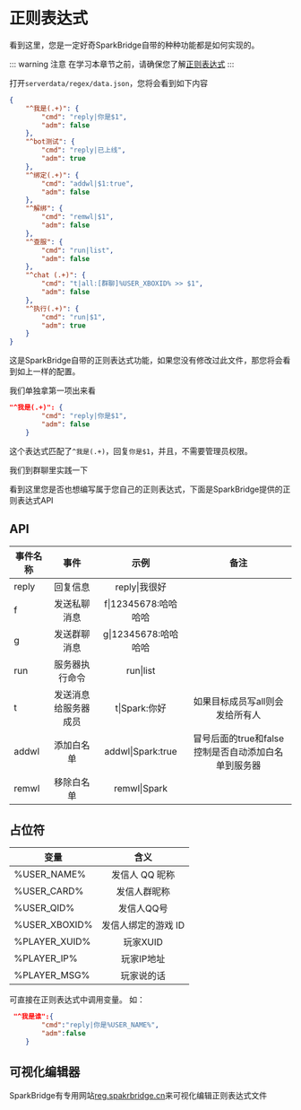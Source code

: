 # 正则表达式

看到这里，您是一定好奇SparkBridge自带的种种功能都是如何实现的。

::: warning 注意
在学习本章节之前，请确保您了解[正则表达式](https://www.runoob.com/regexp/regexp-syntax.html)
:::

打开`serverdata/regex/data.json`，您将会看到如下内容

``` json
{
    "^我是(.+)": {
        "cmd": "reply|你是$1",
        "adm": false
    },
    "^bot测试": {
        "cmd": "reply|已上线",
        "adm": true
    },
    "^绑定(.+)": {
        "cmd": "addwl|$1:true",
        "adm": false
    },
    "^解绑": {
        "cmd": "remwl|$1",
        "adm": false
    },
    "^查服": {
        "cmd": "run|list",
        "adm": false
    },
    "^chat (.+)": {
        "cmd": "t|all:[群聊]%USER_XBOXID% >> $1",
        "adm": false
    },
    "^执行(.+)": {
        "cmd": "run|$1",
        "adm": true
    }
}
```

这是SparkBridge自带的正则表达式功能，如果您没有修改过此文件，那您将会看到如上一样的配置。

我们单独拿第一项出来看

``` json
"^我是(.+)": {
        "cmd": "reply|你是$1",
        "adm": false
    }
```

这个表达式匹配了`^我是(.+)`，回复`你是$1`，并且，不需要管理员权限。

我们到群聊里实践一下

<ClientOnly>
  <ChatBubble :messages="[
    { userClass: 'user-2', text: '我是逆蝶' },
    { userClass: 'user-1', text: '你是逆蝶' }
  ]" />
</ClientOnly> 


看到这里您是否也想编写属于您自己的正则表达式，下面是SparkBridge提供的正则表达式API

## API

| 事件名称       |      事件     |  示例     |  备注 |  
| ------------- | :-----------: |  :-----------: | :-----------: | 
| reply     | 回复信息 | reply\|我很好 |
|f      |  发送私聊消息    |f\|12345678:哈哈哈哈 | 
| g|  发送群聊消息   | g\|12345678:哈哈哈哈|
| run|  服务器执行命令   | run\|list |
| t|  发送消息给服务器成员  | t\|Spark:你好|如果目标成员写all则会发给所有人|
| addwl|  添加白名单 | addwl\|Spark:true|冒号后面的true和false控制是否自动添加白名单到服务器|
|remwl|移除白名单|remwl\|Spark|

## 占位符

|变量	|含义|
| ------------- | :-----------: | 
|%USER_NAME%	|发信人 QQ 昵称|
|%USER_CARD%	|发信人群昵称|
|%USER_QID%| 发信人QQ号|
|%USER_XBOXID%	|发信人绑定的游戏 ID|
|%PLAYER_XUID%|玩家XUID|
|%PLAYER_IP%|玩家IP地址|
|%PLAYER_MSG%|玩家说的话|


可直接在正则表达式中调用变量。 如：

``` json
 "^我是谁":{
        "cmd":"reply|你是%USER_NAME%",
        "adm":false
    }
```

<ClientOnly>
  <ChatBubble :messages="[
    { userClass: 'user-2', text: '我是谁' },
    { userClass: 'user-1', text: '你是Spark酱' }
  ]" />
</ClientOnly> 

## 可视化编辑器

SparkBridge有专用网站[reg.spakrbridge.cn](https://reg.sparkbridge.cn)来可视化编辑正则表达式文件

<script setup>
import ChatBubble from '../.vitepress/components/ChatBubble.vue';
</script>
